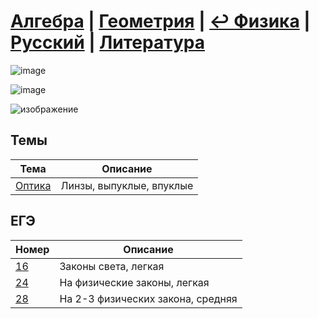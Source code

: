 # [Алгебра](https://github.com/sch1432/sch1432/tree/main/math) | [Геометрия](https://github.com/sch1432/sch1432/tree/main/math#Геометрия) | [↩ Физика](https://github.com/sch1432/sch1432) | [Русский](https://github.com/sch1432/sch1432/tree/main/rus) | [Литература](https://github.com/sch1432/sch1432/tree/main/lit)

![image](https://user-images.githubusercontent.com/70198995/161424049-d535c085-82f4-404d-956b-b064a7d25857.png)

![image](https://user-images.githubusercontent.com/70198995/161424066-a7f2697e-667e-4631-8bb9-ae4c15d3b42d.png)

![изображение](https://user-images.githubusercontent.com/97444278/149798428-3975de3f-f9cd-4ec5-9311-48f003a9f1c1.png)

## Темы
| Тема | Описание
| --- | ---
| [Оптика](https://github.com/vorones/fiz/blob/main/optika.md) | Линзы, выпуклые, впуклые |

## ЕГЭ
| Номер | Описание
| --- | ---
| [16](https://github.com/vorones/fiz/blob/main/ege/16.md) | Законы света, легкая
| [24](https://github.com/vorones/fiz/blob/main/ege/24.md) | На физические законы, легкая
| [28](https://github.com/vorones/fiz/blob/main/ege/28.md) | На 2-3 физических закона, средняя
